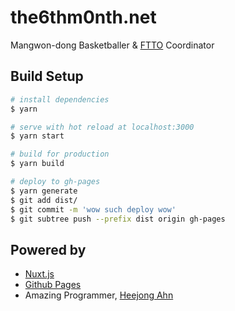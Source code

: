 # the6thm0nth.net

Mangwon-dong Basketballer & [FTTO](https://ftto.kr) Coordinator

## Build Setup

```bash
# install dependencies
$ yarn

# serve with hot reload at localhost:3000
$ yarn start

# build for production
$ yarn build

# deploy to gh-pages
$ yarn generate
$ git add dist/
$ git commit -m 'wow such deploy wow'
$ git subtree push --prefix dist origin gh-pages
```

## Powered by

- [Nuxt.js](https://ko.nuxtjs.org)
- [Github Pages](https://pages.github.com/)
- Amazing Programmer, [Heejong Ahn](https://github.com/heejongahn)
